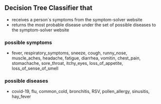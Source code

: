 ## Decision Tree Classifier that 
- receives a person´s symptoms from the symptom-solver website
- returns the most probable disease under the set of possible diseases to the symptom-solver website
### possible symptoms
- fever, respiratory_symptoms, sneeze, cough, runny_nose, muscle_aches, headache, fatigue, diarrhea, vomitin, chest_pain, stomachache, sore_throat, itchy_eyes, loss_of_appetite, loss_of_sense_of_smell
### possible diseases
- covid-19, flu, common_cold, bronchitis, RSV, pollen_allergy, sinusitis, hay_fever
